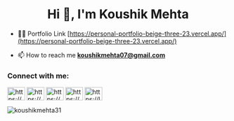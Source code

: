 <h1 align="center">Hi 👋, I'm Koushik Mehta</h1>

- 👨‍💻 Portfolio Link [https://personal-portfolio-beige-three-23.vercel.app/](https://personal-portfolio-beige-three-23.vercel.app/)

- 📫 How to reach me **koushikmehta07@gmail.com**

<h3 align="left">Connect with me:</h3>
<p align="left">
<a href="https://linkedin.com/in/https://www.linkedin.com/in/koushik-mehta-7a4975285/" target="blank"><img align="center" src="https://raw.githubusercontent.com/rahuldkjain/github-profile-readme-generator/master/src/images/icons/Social/linked-in-alt.svg" alt="https://www.linkedin.com/in/koushik-mehta-7a4975285/" height="30" width="40" /></a>
<a href="https://kaggle.com/https://www.kaggle.com/koushikmehta" target="blank"><img align="center" src="https://raw.githubusercontent.com/rahuldkjain/github-profile-readme-generator/master/src/images/icons/Social/kaggle.svg" alt="https://www.kaggle.com/koushikmehta" height="30" width="40" /></a>
<a href="https://instagram.com/https://www.instagram.com/koushik_mehta._31/profilecard/?igsh=ntrszwnjogrzd3g5" target="blank"><img align="center" src="https://raw.githubusercontent.com/rahuldkjain/github-profile-readme-generator/master/src/images/icons/Social/instagram.svg" alt="https://www.instagram.com/koushik_mehta._31/profilecard/?igsh=ntrszwnjogrzd3g5" height="30" width="40" /></a>
<a href="https://www.hackerrank.com/https://www.hackerrank.com/profile/koushikmehta07" target="blank"><img align="center" src="https://raw.githubusercontent.com/rahuldkjain/github-profile-readme-generator/master/src/images/icons/Social/hackerrank.svg" alt="https://www.hackerrank.com/profile/koushikmehta07" height="30" width="40" /></a>
<a href="https://www.leetcode.com/https://leetcode.com/u/koushik_mehta/" target="blank"><img align="center" src="https://raw.githubusercontent.com/rahuldkjain/github-profile-readme-generator/master/src/images/icons/Social/leet-code.svg" alt="https://leetcode.com/u/koushik_mehta/" height="30" width="40" /></a>
</p>

<p><img align="center" src="https://github-readme-stats.vercel.app/api/top-langs?username=koushikmehta31&show_icons=true&locale=en&layout=compact" alt="koushikmehta31" /></p>
